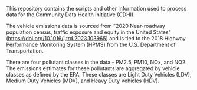 This repository contains the scripts and other information used to process data for the Community Data Health Initiative (CDHI). 

The vehicle emissions data is sourced from "2020 Near-roadway population census, traffic exposure and equity in the United States" (https://doi.org/10.1016/j.trd.2023.103965) and is tied to the 2018 Highway Performance Monitoring System (HPMS) from the U.S. Department of Transportation. 

There are four pollutant classes in the data - PM2.5, PM10, NOx, and NO2. The emissions estimates for these pollutants are aggregated by vehicle classes as defined by the EPA. These classes are Light Duty Vehicles (LDV), Medium Duty Vehicles (MDV), and Heavy Duty Vehicles (HDV).